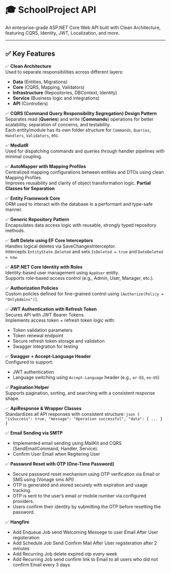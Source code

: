 # 🎓 SchoolProject API

An enterprise-grade ASP.NET Core Web API built with Clean Architecture, featuring CQRS, Identity, JWT, Localization, and more.

---

## ✅ Key Features

✅ **Clean Architecture**  
Used to separate responsibilities across different layers:  
- **Data** (Entities, Migrations)  
- **Core** (CQRS, Mapping, Validators)  
- **Infrastructure** (Repositories, DBContext, Identity)  
- **Service** (Business logic and integrations)  
- **API** (Controllers)

✅ **CQRS (Command Query Responsibility Segregation) Design Pattern**  
Separates read (**Queries**) and write (**Commands**) operations for better scalability, separation of concerns, and testability.  
Each entity/module has its own folder structure for `Commands`, `Queries`, `Handlers`, `Validators`, etc.

✅ **MediatR**  
Used for dispatching commands and queries through handler pipelines with minimal coupling.

✅ **AutoMapper with Mapping Profiles**  
Centralized mapping configurations between entities and DTOs using clean Mapping Profiles.  
Improves reusability and clarity of object transformation logic.
**Partial Classes for Separation**  

✅ **Entity Framework Core**  
ORM used to interact with the database in a performant and type-safe manner.

✅ **Generic Repository Pattern**  
Encapsulates data access logic with reusable, strongly typed repository methods.

✅ **Soft Delete using EF Core Interceptors**  
Handles logical deletes via SaveChangesInterceptor.  
Intercepts `EntityState.Deleted` and sets `IsDeleted = true` and `DateDeleted = now`.

✅ **ASP.NET Core Identity with Roles**  
Identity-based user management using `AppUser` entity.  
Supports role-based access control (e.g., Admin, User, Manager, etc.).

✅ **Authorization Policies**  
Custom policies defined for fine-grained control using `[Authorize(Policy = "OnlyAdmins")]`.

✅ **JWT Authentication with Refresh Token**  
Secures API with JWT Bearer Tokens.  
Implements access token + refresh token logic with:
- Token validation parameters
- Token renewal endpoint
- Secure refresh token storage and validation
- Swagger integration for testing

✅ **Swagger + Accept-Language Header**  
Configured to support:
- JWT authentication
- Language switching using `Accept-Language` header (e.g., `ar-EG`, `en-US`)

✅ **Pagination Helper**  
Supports pagination, sorting, and searching with a consistent response shape.

✅ **ApiResponse & Wrapper Classes**  
Standardizes all API responses with consistent structure:
`json
{
  "isSuccess": true,
  "message": "Operation successful",
  "data": { ... }
}`

✅ **Email Sending via SMTP**  
- Implemented email sending using MailKit and CQRS (SendEmailCommand, Handler, Service).
- Confirm  User Email when Regitering User
  
✅ **Password Reset with OTP (One-Time Password)**
- Secure password reset mechanism using OTP verification via Email or SMS using (Vonage sms API)
- OTP is generated and stored securely with expiration and usage tracking.
- OTP is sent to the user’s email or mobile number via configured providers.
- Users confirm their identity by submitting the OTP before resetting the password.

✅ **Hangfire**
 - Add Enqueue Job send Welcoming Messege to user Email After User registeration
 - Add Schedule Job Send Confirm Mail After User registeration after 2 minutes
 - Add Recurring Job delete expired otp every week
 - Add Recurring Job send confirm link to Email to all users who did not confirm Email every 3 days


